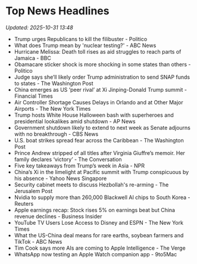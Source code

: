 # Top News Headlines

_Updated: 2025-10-31 13:48_

- Trump urges Republicans to kill the filibuster - Politico
- What does Trump mean by 'nuclear testing?' - ABC News
- Hurricane Melissa: Death toll rises as aid struggles to reach parts of Jamaica - BBC
- Obamacare sticker shock is more shocking in some states than others - Politico
- Judge says she’ll likely order Trump administration to send SNAP funds to states - The Washington Post
- China emerges as US ‘peer rival’ at Xi Jinping-Donald Trump summit - Financial Times
- Air Controller Shortage Causes Delays in Orlando and at Other Major Airports - The New York Times
- Trump hosts White House Halloween bash with superheroes and presidential lookalikes amid shutdown - AP News
- Government shutdown likely to extend to next week as Senate adjourns with no breakthrough - CBS News
- U.S. boat strikes spread fear across the Caribbean - The Washington Post
- Prince Andrew stripped of all titles after Virginia Giuffre’s memoir. Her family declares ‘victory’ - The Conversation
- Five key takeaways from Trump’s week in Asia - NPR
- China’s Xi in the limelight at Pacific summit with Trump conspicuous by his absence - Yahoo News Singapore
- Security cabinet meets to discuss Hezbollah's re-arming - The Jerusalem Post
- Nvidia to supply more than 260,000 Blackwell AI chips to South Korea - Reuters
- Apple earnings recap: Stock rises 5% on earnings beat but China revenue declines - Business Insider
- YouTube TV Users Lose Access to Disney and ESPN - The New York Times
- What the US-China deal means for rare earths, soybean farmers and TikTok - ABC News
- Tim Cook says more AIs are coming to Apple Intelligence - The Verge
- WhatsApp now testing an Apple Watch companion app - 9to5Mac